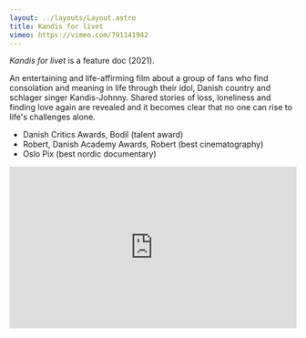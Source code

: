 ```yaml
---
layout: ../layouts/Layout.astro
title: Kandis for livet
vimeo: https://vimeo.com/791141942
---
```


*Kandis for livet* is a feature doc (2021).

An entertaining and life-affirming film about a group of fans who find consolation and meaning in life through their idol, Danish country and schlager singer Kandis-Johnny. Shared stories of loss, loneliness and finding love again are revealed and it becomes clear that no one can rise to life's challenges alone.

- Danish Critics Awards, Bodil (talent award)
- Robert, Danish Academy Awards, Robert (best cinematography)
- Oslo Pix (best nordic documentary)

<div style="padding:56.25% 0 0 0;position:relative;"><iframe src="https://player.vimeo.com/video/791141942?h=9c792d312a&title=0&byline=0&portrait=0" style="position:absolute;top:0;left:0;width:100%;height:100%;" frameborder="0" allow="autoplay; fullscreen; picture-in-picture" allowfullscreen></iframe></div><script src="https://player.vimeo.com/api/player.js"></script>
